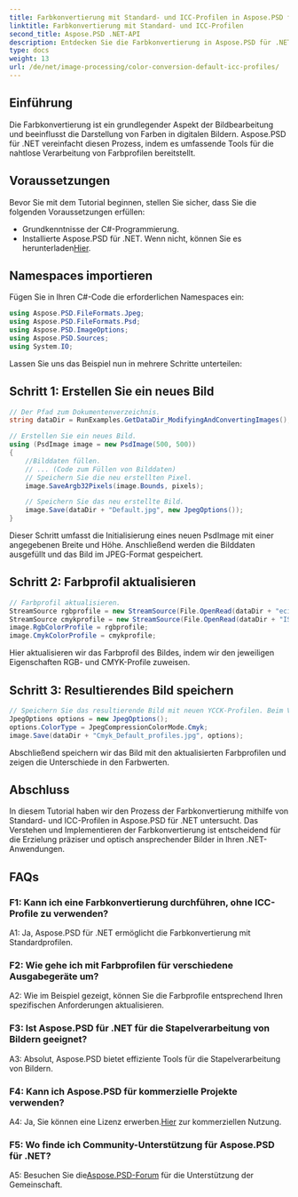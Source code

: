 ```yaml
---
title: Farbkonvertierung mit Standard- und ICC-Profilen in Aspose.PSD für .NET
linktitle: Farbkonvertierung mit Standard- und ICC-Profilen
second_title: Aspose.PSD .NET-API
description: Entdecken Sie die Farbkonvertierung in Aspose.PSD für .NET. Erfahren Sie, wie Sie Farbprofile aktualisieren und so lebendige und präzise Bilder gewährleisten.
type: docs
weight: 13
url: /de/net/image-processing/color-conversion-default-icc-profiles/
---
```

## Einführung

Die Farbkonvertierung ist ein grundlegender Aspekt der Bildbearbeitung und beeinflusst die Darstellung von Farben in digitalen Bildern. Aspose.PSD für .NET vereinfacht diesen Prozess, indem es umfassende Tools für die nahtlose Verarbeitung von Farbprofilen bereitstellt.

## Voraussetzungen

Bevor Sie mit dem Tutorial beginnen, stellen Sie sicher, dass Sie die folgenden Voraussetzungen erfüllen:

- Grundkenntnisse der C#-Programmierung.
-  Installierte Aspose.PSD für .NET. Wenn nicht, können Sie es herunterladen[Hier](https://releases.aspose.com/psd/net/).

## Namespaces importieren

Fügen Sie in Ihren C#-Code die erforderlichen Namespaces ein:

```csharp
using Aspose.PSD.FileFormats.Jpeg;
using Aspose.PSD.FileFormats.Psd;
using Aspose.PSD.ImageOptions;
using Aspose.PSD.Sources;
using System.IO;
```

Lassen Sie uns das Beispiel nun in mehrere Schritte unterteilen:

## Schritt 1: Erstellen Sie ein neues Bild

```csharp
// Der Pfad zum Dokumentenverzeichnis.
string dataDir = RunExamples.GetDataDir_ModifyingAndConvertingImages();

// Erstellen Sie ein neues Bild.
using (PsdImage image = new PsdImage(500, 500))
{
    //Bilddaten füllen.
    // ... (Code zum Füllen von Bilddaten)
    // Speichern Sie die neu erstellten Pixel.
    image.SaveArgb32Pixels(image.Bounds, pixels);

    // Speichern Sie das neu erstellte Bild.
    image.Save(dataDir + "Default.jpg", new JpegOptions());
}
```

Dieser Schritt umfasst die Initialisierung eines neuen PsdImage mit einer angegebenen Breite und Höhe. Anschließend werden die Bilddaten ausgefüllt und das Bild im JPEG-Format gespeichert.

## Schritt 2: Farbprofil aktualisieren

```csharp
// Farbprofil aktualisieren.
StreamSource rgbprofile = new StreamSource(File.OpenRead(dataDir + "eciRGB_v2.icc"));
StreamSource cmykprofile = new StreamSource(File.OpenRead(dataDir + "ISOcoated_v2_FullGamut4.icc"));
image.RgbColorProfile = rgbprofile;
image.CmykColorProfile = cmykprofile;
```

Hier aktualisieren wir das Farbprofil des Bildes, indem wir den jeweiligen Eigenschaften RGB- und CMYK-Profile zuweisen.

## Schritt 3: Resultierendes Bild speichern

```csharp
// Speichern Sie das resultierende Bild mit neuen YCCK-Profilen. Beim Vergleich der Bilder werden Sie Unterschiede in den Farbwerten feststellen.
JpegOptions options = new JpegOptions();
options.ColorType = JpegCompressionColorMode.Cmyk;
image.Save(dataDir + "Cmyk_Default_profiles.jpg", options);
```

Abschließend speichern wir das Bild mit den aktualisierten Farbprofilen und zeigen die Unterschiede in den Farbwerten.

## Abschluss

In diesem Tutorial haben wir den Prozess der Farbkonvertierung mithilfe von Standard- und ICC-Profilen in Aspose.PSD für .NET untersucht. Das Verstehen und Implementieren der Farbkonvertierung ist entscheidend für die Erzielung präziser und optisch ansprechender Bilder in Ihren .NET-Anwendungen.

## FAQs

### F1: Kann ich eine Farbkonvertierung durchführen, ohne ICC-Profile zu verwenden?

A1: Ja, Aspose.PSD für .NET ermöglicht die Farbkonvertierung mit Standardprofilen.

### F2: Wie gehe ich mit Farbprofilen für verschiedene Ausgabegeräte um?

A2: Wie im Beispiel gezeigt, können Sie die Farbprofile entsprechend Ihren spezifischen Anforderungen aktualisieren.

### F3: Ist Aspose.PSD für .NET für die Stapelverarbeitung von Bildern geeignet?

A3: Absolut, Aspose.PSD bietet effiziente Tools für die Stapelverarbeitung von Bildern.

### F4: Kann ich Aspose.PSD für kommerzielle Projekte verwenden?

 A4: Ja, Sie können eine Lizenz erwerben.[Hier](https://purchase.aspose.com/buy) zur kommerziellen Nutzung.

### F5: Wo finde ich Community-Unterstützung für Aspose.PSD für .NET?

 A5: Besuchen Sie die[Aspose.PSD-Forum](https://forum.aspose.com/c/psd/34) für die Unterstützung der Gemeinschaft.